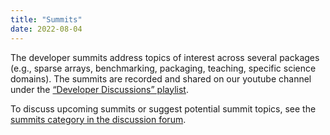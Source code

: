 ```yaml
---
title: "Summits"
date: 2022-08-04
---
```


The developer summits address topics of interest across several packages (e.g.,
sparse arrays, benchmarking, packaging, teaching, specific science domains).
The summits are recorded and shared on our youtube channel under the
[“Developer Discussions” playlist](https://www.youtube.com/playlist?list=PL7rNFJDy0iz5GGSmRQNMO-qF6PUG3YsQx).

To discuss upcoming summits or suggest potential summit topics, see the [summits category in the discussion forum](https://discuss.scientific-python.org/c/summits/27).

